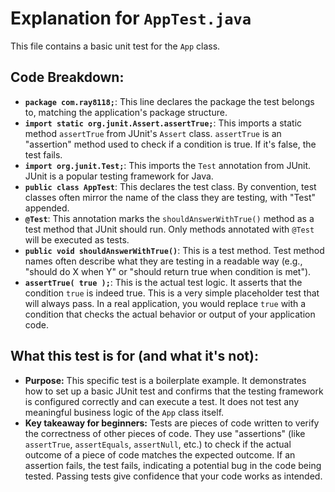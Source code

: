 # Explanation for `AppTest.java`

This file contains a basic unit test for the `App` class.

## Code Breakdown:

*   **`package com.ray8118;`**: This line declares the package the test belongs to, matching the application's package structure.
*   **`import static org.junit.Assert.assertTrue;`**: This imports a static method `assertTrue` from JUnit's `Assert` class. `assertTrue` is an "assertion" method used to check if a condition is true. If it's false, the test fails.
*   **`import org.junit.Test;`**: This imports the `Test` annotation from JUnit. JUnit is a popular testing framework for Java.
*   **`public class AppTest`**: This declares the test class. By convention, test classes often mirror the name of the class they are testing, with "Test" appended.
*   **`@Test`**: This annotation marks the `shouldAnswerWithTrue()` method as a test method that JUnit should run. Only methods annotated with `@Test` will be executed as tests.
*   **`public void shouldAnswerWithTrue()`**: This is a test method. Test method names often describe what they are testing in a readable way (e.g., "should do X when Y" or "should return true when condition is met").
*   **`assertTrue( true );`**: This is the actual test logic. It asserts that the condition `true` is indeed true. This is a very simple placeholder test that will always pass. In a real application, you would replace `true` with a condition that checks the actual behavior or output of your application code.

## What this test is for (and what it's not):

*   **Purpose:** This specific test is a boilerplate example. It demonstrates how to set up a basic JUnit test and confirms that the testing framework is configured correctly and can execute a test. It does not test any meaningful business logic of the `App` class itself.
*   **Key takeaway for beginners:** Tests are pieces of code written to verify the correctness of other pieces of code. They use "assertions" (like `assertTrue`, `assertEquals`, `assertNull`, etc.) to check if the actual outcome of a piece of code matches the expected outcome. If an assertion fails, the test fails, indicating a potential bug in the code being tested. Passing tests give confidence that your code works as intended.
